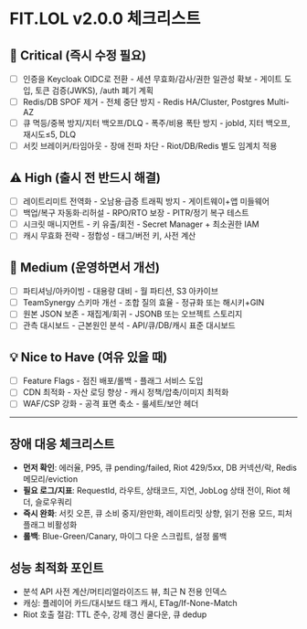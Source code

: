 # FIT.LOL v2.0.0 체크리스트

## 🚨 Critical (즉시 수정 필요)
- [ ] 인증을 Keycloak OIDC로 전환 - 세션 무효화/감사/권한 일관성 확보 - 게이트 도입, 토큰 검증(JWKS), /auth 폐기 계획
- [ ] Redis/DB SPOF 제거 - 전체 중단 방지 - Redis HA/Cluster, Postgres Multi-AZ
- [ ] 큐 멱등/중복 방지/지터 백오프/DLQ - 폭주/비용 폭탄 방지 - jobId, 지터 백오프, 재시도≤5, DLQ
- [ ] 서킷 브레이커/타임아웃 - 장애 전파 차단 - Riot/DB/Redis 별도 임계치 적용

## ⚠️ High (출시 전 반드시 해결)
- [ ] 레이트리미트 전역화 - 오남용·급증 트래픽 방지 - 게이트웨이+앱 미들웨어
- [ ] 백업/복구 자동화·리허설 - RPO/RTO 보장 - PITR/정기 복구 테스트
- [ ] 시크릿 매니지먼트 - 키 유출/회전 - Secret Manager + 최소권한 IAM
- [ ] 캐시 무효화 전략 - 정합성 - 태그/버전 키, 사전 계산

## 📝 Medium (운영하면서 개선)
- [ ] 파티셔닝/아카이빙 - 대용량 대비 - 월 파티션, S3 아카이브
- [ ] TeamSynergy 스키마 개선 - 조합 질의 효율 - 정규화 또는 해시키+GIN
- [ ] 원본 JSON 보존 - 재집계/회귀 - JSONB 또는 오브젝트 스토리지
- [ ] 관측 대시보드 - 근본원인 분석 - API/큐/DB/캐시 표준 대시보드

## 💡 Nice to Have (여유 있을 때)
- [ ] Feature Flags - 점진 배포/롤백 - 플래그 서비스 도입
- [ ] CDN 최적화 - 자산 로딩 향상 - 캐시 정책/압축/이미지 최적화
- [ ] WAF/CSP 강화 - 공격 표면 축소 - 룰세트/보안 헤더

---

## 장애 대응 체크리스트
- **먼저 확인**: 에러율, P95, 큐 pending/failed, Riot 429/5xx, DB 커넥션/락, Redis 메모리/eviction
- **필요 로그/지표**: RequestId, 라우트, 상태코드, 지연, JobLog 상태 전이, Riot 헤더, 슬로우쿼리
- **즉시 완화**: 서킷 오픈, 큐 소비 중지/완만화, 레이트리밋 상향, 읽기 전용 모드, 피처 플래그 비활성화
- **롤백**: Blue-Green/Canary, 마이그 다운 스크립트, 설정 롤백

## 성능 최적화 포인트
- 분석 API 사전 계산/머티리얼라이즈드 뷰, 최근 N 전용 인덱스
- 캐싱: 플레이어 카드/대시보드 태그 캐시, ETag/If-None-Match
- Riot 호출 절감: TTL 준수, 강제 갱신 쿨다운, 큐 dedup
